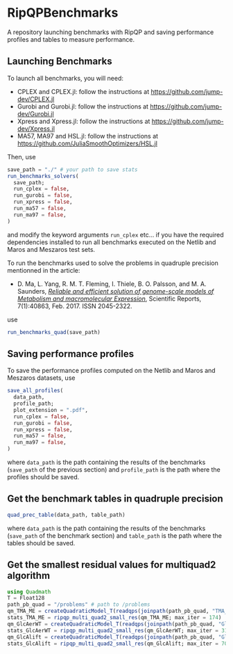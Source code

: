 # RipQPBenchmarks

A repository launching benchmarks with RipQP and saving performance profiles and tables to measure performance.

## Launching Benchmarks

To launch all benchmarks, you will need:
- CPLEX and CPLEX.jl: follow the instructions at https://github.com/jump-dev/CPLEX.jl
- Gurobi and Gurobi.jl: follow the instructions at https://github.com/jump-dev/Gurobi.jl
- Xpress and Xpress.jl: follow the instructions at https://github.com/jump-dev/Xpress.jl
- MA57, MA97 and HSL.jl: follow the instructions at https://github.com/JuliaSmoothOptimizers/HSL.jl

Then, use

```julia
save_path = "./" # your path to save stats
run_benchmarks_solvers(
  save_path;
  run_cplex = false,
  run_gurobi = false,
  run_xpress = false,
  run_ma57 = false,
  run_ma97 = false,
)
```
and modify the keyword arguments `run_cplex` etc... if you have the required dependencies installed to run all benchmarks executed on the Netlib and Maros and Meszaros test sets.

To run the benchmarks used to solve the problems in quadruple precision mentionned in the article:

* D. Ma, L. Yang, R. M. T. Fleming, I. Thiele, B. O. Palsson, and M. A. Saunders, [*Reliable and efficient solution of genome-scale models of Metabolism and macromolecular Expression*](https://doi.org/10.1038/srep40863), Scientific Reports, 7(1):40863, Feb. 2017. ISSN 2045-2322.

use

```julia
run_benchmarks_quad(save_path)
```

## Saving performance profiles

To save the performance profiles computed on the Netlib and Maros and Meszaros datasets, use

```julia
save_all_profiles(
  data_path,
  profile_path;
  plot_extension = ".pdf",
  run_cplex = false,
  run_gurobi = false,
  run_xpress = false,
  run_ma57 = false,
  run_ma97 = false,
)
```

where `data_path` is the path containing the results of the benchmarks (`save_path` of the previous section) and `profile_path` is the path where the profiles should be saved.

## Get the benchmark tables in quadruple precision

```julia
quad_prec_table(data_path, table_path)
```

where `data_path` is the path containing the results of the benchmarks (`save_path` of the benchmark section)
and `table_path` is the path where the tables should be saved.

## Get the smallest residual values for multiquad2 algorithm

```julia
using Quadmath
T = Float128
path_pb_quad = "/problems" # path to /problems
qm_TMA_ME = createQuadraticModel_T(readqps(joinpath(path_pb_quad, "TMA_ME.mps")), T=T)
stats_TMA_ME = ripqp_multi_quad2_small_res(qm_TMA_ME; max_iter = 174)
qm_GlcAerWT = createQuadraticModel_T(readqps(joinpath(path_pb_quad, "GlcAerWT.mps")), T=T)
stats_GlcAerWT = ripqp_multi_quad2_small_res(qm_GlcAerWT; max_iter = 319)
qm_GlcAlift = createQuadraticModel_T(readqps(joinpath(path_pb_quad, "GlcAlift.mps")), T=T)
stats_GlcAlift = ripqp_multi_quad2_small_res(qm_GlcAlift; max_iter = 709)
```